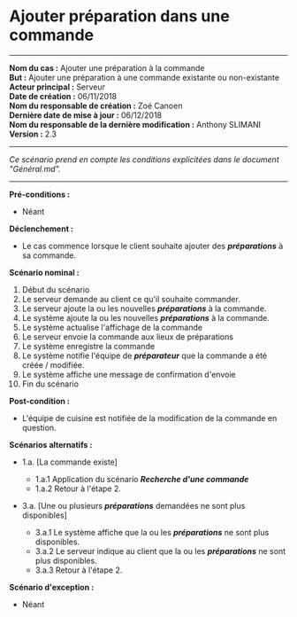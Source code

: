 # Ajouter préparation dans une commande

---

**Nom du cas :** Ajouter une préparation à la commande  
**But :** Ajouter une préparation à une commande existante ou non-existante  
**Acteur principal :** Serveur  
**Date de création :** 06/11/2018  
**Nom du responsable de création :** Zoé Canoen  
**Dernière date de mise à jour :** 06/12/2018  
**Nom du responsable de la dernière modification :** Anthony SLIMANI  
**Version :** 2.3

---

*Ce scénario prend en compte les conditions explicitées dans le document "Général.md".*

------

**Pré-conditions :**
- Néant

**Déclenchement :** 

- Le cas commence lorsque le client souhaite ajouter des ***préparations*** à sa commande.

**Scénario nominal :**  

1. Début du scénario
2. Le serveur demande au client ce qu'il souhaite commander.
3. Le serveur ajoute la ou les nouvelles ***préparations*** à la commande.  
4. Le système ajoute la ou les nouvelles ***préparations*** à la commande.
5. Le système actualise l'affichage de la commande
6. Le serveur envoie la commande aux lieux de préparations
7. Le système enregistre la commande
8. Le système notifie l'équipe de ***préparateur*** que la commande a été créée / modifiée.
9. Le système affiche une message de confirmation d'envoie
10. Fin du scénario

**Post-condition :**
- L'équipe de cuisine est notifiée de la modification de la commande en question.  

**Scénarios alternatifs :**
- 1.a. [La commande existe]
  - 1.a.1 Application du scénario ***Recherche d'une commande***
  - 1.a.2 Retour à l'étape 2.

- 3.a. [Une ou plusieurs ***préparations*** demandées ne sont plus disponibles]
  - 3.a.1 Le système affiche que la ou les ***préparations*** ne sont plus disponibles.
  - 3.a.2 Le serveur indique au client que la ou les ***préparations*** ne sont plus disponibles.
  - 3.a.3 Retour à l'étape 2.

**Scénario d'exception :**

- Néant


